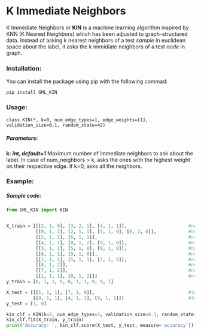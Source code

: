 # K Immediate Neighbors
K Immediate Neighbors or **KIN** is a machine learning algorithm inspired by KNN (K Nearest Neighbors) which has been adjusted to graph-structured data. Instead of asking k nearest neighbors of a test *sample* in euclidean space about the label, it asks the k immidiate neighbors of a test *node* in graph.

### Installation:
You can install the package using pip with the following commad:
```
pip install GML_KIN
```

### Usage:
```
class KIN(*, k=0, num_edge_types=1, edge_weights=[1], validation_size=0.1, random_state=42)
```
##### Parameters:
**k: *int, default=1***
Maximum number of immediate neighbors to ask about the label. In case of num_neighbors > k, asks the ones with the highest weight on their respective edge.
If k=0, asks all the neighbors.

### Example:

##### Sample code:
```python
from GML_KIN import KIN


X_train = [[[2, 1, 0], [3, 2, 1], [4, 1, 1]],                       #node 0
           [[0, 1, 2], [2, 1, 1], [5, 1, 0], [6, 2, 0]],            #node 1
           [[5, 1, 2], [6, 1, 1]],                                  #node 2
           [[4, 1, 1], [8, 1, 2], [9, 1, 0]],                       #node 3
           [[3, 1, 1], [5, 1, 0], [9, 1, 0]],                       #node 4
           [[6, 1, 1], [9, 1, 0]],                                  #node 5
           [[1, 1, 2], [5, 1, 1], [7, 1, 2]],                       #node 6
           [[8, 1, 2]],                                             #node 7
           [[7, 1, 2]],                                             #node 8
           [[1, 1, 1], [8, 1, 2]]]                                  #node 9
y_train = [0, 1, 1, 0, 0, 1, 1, 0, 0, 1]

X_test = [[[1, 1, 1], [7, 1, 0]],                                   #test node 10
          [[0, 1, 1], [4, 1, 2], [9, 1, 1]]]                        #test node 11
y_test = [1, 0]

kin_clf = KIN(k=2, num_edge_types=3, validation_size=0.3, random_state=42)
kin_clf.fit(X_train, y_train)
print('Accuracy: ', kin_clf.score(X_test, y_test, measure='accuracy'))
```
